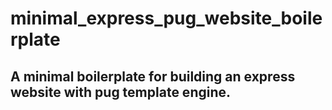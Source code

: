 # minimal_express_pug_website_boilerplate

## A minimal boilerplate for building an express website with pug template engine.
